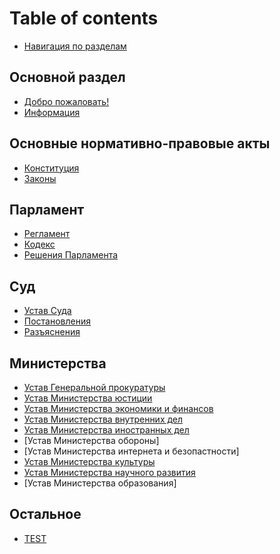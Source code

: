 # Table of contents

* [Навигация по разделам](README.md)

## Основной раздел <a id="main"></a>

* [Добро пожаловать!](main/welcome.md)
* [Информация](main/info.md)

## Основные нормативно-правовые акты <a id="basa"></a>

* [Конституция](basa/constitution.md)
* [Законы](basa/laws.md)

## Парламент <a id="parlament"></a>

* [Регламент](parlament/regulations.md)
* [Кодекс](parlament/code.md)
* [Решения Парламента](parlament/decree.md)

## Суд <a id="court"></a>

* [Устав Суда](court/regulations.md)
* [Постановления](court/decree.md)
* [Разъяснения](court/explanation.md)

## Министерства <a id="regulations"></a>

* [Устав Генеральной прокуратуры](regulations/general_prokyratyra.md)
* [Устав Министерства юстиции](regulations/justice.md)
* [Устав Министерства экономики и финансов](regulations/min_economy.md)
* [Устав Министерства внутренних дел](regulations/mvd.md)
* [Устав Министерства иностранных дел](regulations/mid.md)
* [Устав Министерства обороны]
* [Устав Министерства интернета и безопастности]
* [Устав Министерства культуры](regulations/culture.md)
* [Устав Министерства научного развития](regulations/min_nayka.md)
* [Устав Министерства образования]


## Остальное <a id="other"></a>

* [TEST](other/test.md)

